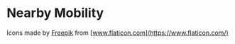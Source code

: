 Nearby Mobility
==

Icons made by [Freepik](https://www.freepik.com) from [www.flaticon.com](https://www.flaticon.com/)